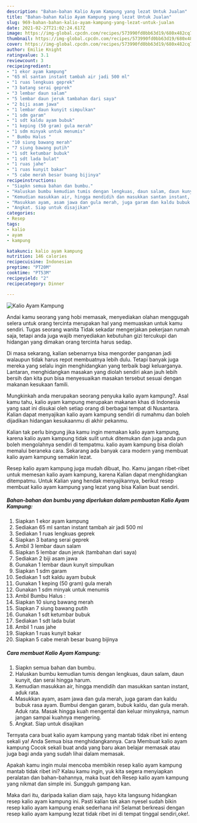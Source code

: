 ```yaml
---
description: "Bahan-bahan Kalio Ayam Kampung yang lezat Untuk Jualan"
title: "Bahan-bahan Kalio Ayam Kampung yang lezat Untuk Jualan"
slug: 969-bahan-bahan-kalio-ayam-kampung-yang-lezat-untuk-jualan
date: 2021-02-27T21:02:24.617Z
image: https://img-global.cpcdn.com/recipes/573990fd0bb63d19/680x482cq70/kalio-ayam-kampung-foto-resep-utama.jpg
thumbnail: https://img-global.cpcdn.com/recipes/573990fd0bb63d19/680x482cq70/kalio-ayam-kampung-foto-resep-utama.jpg
cover: https://img-global.cpcdn.com/recipes/573990fd0bb63d19/680x482cq70/kalio-ayam-kampung-foto-resep-utama.jpg
author: Emilie Knight
ratingvalue: 3.1
reviewcount: 3
recipeingredient:
- "1 ekor ayam kampung"
- "65 ml santan instant tambah air jadi 500 ml"
- "1 ruas lengkuas geprek"
- "3 batang serai geprek"
- "3 lembar daun salam"
- "5 lembar daun jeruk tambahan dari saya"
- "2 biji asam jawa"
- "1 lembar daun kunyit simpulkan"
- "1 sdm garam"
- "1 sdt kaldu ayam bubuk"
- "1 keping (50 gram) gula merah"
- "1 sdm minyak untuk menumis"
- " Bumbu Halus "
- "10 siung bawang merah"
- "7 siung bawang putih"
- "1 sdt ketumbar bubuk"
- "1 sdt lada bulat"
- "1 ruas jahe"
- "1 ruas kunyit bakar"
- "5 cabe merah besar buang bijinya"
recipeinstructions:
- "Siapkn semua bahan dan bumbu."
- "Haluskan bumbu kemudian tumis dengan lengkuas, daun salam, daun kunyit, dan serai hingga harum."
- "Kemudian masukkan air, hingga mendidih dan masukkan santan instant, aduk rata."
- "Masukkan ayam, asam jawa dan gula merah, juga garam dan kaldu bubuk rasa ayam. Bumbui dengan garam, bubuk kaldu, dan gula merah. Aduk rata. Masak hingga kuah mengental dan keluar minyaknya, namun jangan sampai kuahnya mengering."
- "Angkat. Siap untuk disajikan"
categories:
- Resep
tags:
- kalio
- ayam
- kampung

katakunci: kalio ayam kampung 
nutrition: 146 calories
recipecuisine: Indonesian
preptime: "PT20M"
cooktime: "PT53M"
recipeyield: "2"
recipecategory: Dinner

---
```



![Kalio Ayam Kampung](https://img-global.cpcdn.com/recipes/573990fd0bb63d19/680x482cq70/kalio-ayam-kampung-foto-resep-utama.jpg)

Andai kamu seorang yang hobi memasak, menyediakan olahan menggugah selera untuk orang tercinta merupakan hal yang memuaskan untuk kamu sendiri. Tugas seorang  wanita Tidak sekadar mengerjakan pekerjaan rumah saja, tetapi anda juga wajib menyediakan kebutuhan gizi tercukupi dan hidangan yang dimakan orang tercinta harus sedap.

Di masa  sekarang, kalian sebenarnya bisa mengorder panganan jadi walaupun tidak harus repot membuatnya lebih dulu. Tetapi banyak juga mereka yang selalu ingin menghidangkan yang terbaik bagi keluarganya. Lantaran, menghidangkan masakan yang diolah sendiri akan jauh lebih bersih dan kita pun bisa menyesuaikan masakan tersebut sesuai dengan makanan kesukaan famili. 



Mungkinkah anda merupakan seorang penyuka kalio ayam kampung?. Asal kamu tahu, kalio ayam kampung merupakan makanan khas di Indonesia yang saat ini disukai oleh setiap orang di berbagai tempat di Nusantara. Kalian dapat menyajikan kalio ayam kampung sendiri di rumahmu dan boleh dijadikan hidangan kesukaanmu di akhir pekanmu.

Kalian tak perlu bingung jika kamu ingin memakan kalio ayam kampung, karena kalio ayam kampung tidak sulit untuk ditemukan dan juga anda pun boleh mengolahnya sendiri di tempatmu. kalio ayam kampung bisa diolah memalui beraneka cara. Sekarang ada banyak cara modern yang membuat kalio ayam kampung semakin lezat.

Resep kalio ayam kampung juga mudah dibuat, lho. Kamu jangan ribet-ribet untuk memesan kalio ayam kampung, karena Kalian dapat menghidangkan ditempatmu. Untuk Kalian yang hendak menyajikannya, berikut resep membuat kalio ayam kampung yang lezat yang bisa Kalian buat sendiri.

<!--inarticleads1-->

##### Bahan-bahan dan bumbu yang diperlukan dalam pembuatan Kalio Ayam Kampung:

1. Siapkan 1 ekor ayam kampung
1. Sediakan 65 ml santan instant tambah air jadi 500 ml
1. Sediakan 1 ruas lengkuas geprek
1. Siapkan 3 batang serai geprek
1. Ambil 3 lembar daun salam
1. Siapkan 5 lembar daun jeruk (tambahan dari saya)
1. Sediakan 2 biji asam jawa
1. Gunakan 1 lembar daun kunyit simpulkan
1. Siapkan 1 sdm garam
1. Sediakan 1 sdt kaldu ayam bubuk
1. Gunakan 1 keping (50 gram) gula merah
1. Gunakan 1 sdm minyak untuk menumis
1. Ambil  Bumbu Halus :
1. Siapkan 10 siung bawang merah
1. Siapkan 7 siung bawang putih
1. Gunakan 1 sdt ketumbar bubuk
1. Sediakan 1 sdt lada bulat
1. Ambil 1 ruas jahe
1. Siapkan 1 ruas kunyit bakar
1. Siapkan 5 cabe merah besar buang bijinya




<!--inarticleads2-->

##### Cara membuat Kalio Ayam Kampung:

1. Siapkn semua bahan dan bumbu.
1. Haluskan bumbu kemudian tumis dengan lengkuas, daun salam, daun kunyit, dan serai hingga harum.
1. Kemudian masukkan air, hingga mendidih dan masukkan santan instant, aduk rata.
1. Masukkan ayam, asam jawa dan gula merah, juga garam dan kaldu bubuk rasa ayam. Bumbui dengan garam, bubuk kaldu, dan gula merah. Aduk rata. Masak hingga kuah mengental dan keluar minyaknya, namun jangan sampai kuahnya mengering.
1. Angkat. Siap untuk disajikan




Ternyata cara buat kalio ayam kampung yang mantab tidak ribet ini enteng sekali ya! Anda Semua bisa menghidangkannya. Cara Membuat kalio ayam kampung Cocok sekali buat anda yang baru akan belajar memasak atau juga bagi anda yang sudah lihai dalam memasak.

Apakah kamu ingin mulai mencoba membikin resep kalio ayam kampung mantab tidak ribet ini? Kalau kamu ingin, yuk kita segera menyiapkan peralatan dan bahan-bahannya, maka buat deh Resep kalio ayam kampung yang nikmat dan simple ini. Sungguh gampang kan. 

Maka dari itu, daripada kalian diam saja, hayo kita langsung hidangkan resep kalio ayam kampung ini. Pasti kalian tak akan nyesel sudah bikin resep kalio ayam kampung enak sederhana ini! Selamat berkreasi dengan resep kalio ayam kampung lezat tidak ribet ini di tempat tinggal sendiri,oke!.

